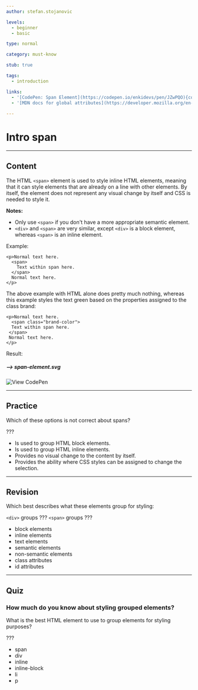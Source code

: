 ```yaml
---
author: stefan.stojanovic

levels:
  - beginner
  - basic

type: normal

category: must-know

stub: true

tags:
  - introduction

links:
  - '[CodePen: Span Element](https://codepen.io/enkidevs/pen/JZwPQO){code}'
  - '[MDN docs for global attributes](https://developer.mozilla.org/en-US/docs/Web/HTML/Global_attributes){website}'
  
---
```

# Intro span
---
## Content

The HTML `<span>` element is used to style inline HTML elements, meaning that it can style elements that are already on a line with other elements. By itself, the element does not represent any visual change by itself and CSS is needed to style it.

**Notes:**  
  - Only use `<span>` if you don't have a more appropriate semantic element.
  - `<div>` and `<span>` are very similar, except `<div>` is a block element, whereas `<span>` is an inline element.

Example:
```
<p>Normal text here.
  <span>
    Text within span here.
  </span>
  Normal text here.
</p>
```

The above example with HTML alone does pretty much nothing, whereas this example styles the text green based on the properties assigned to the class brand:
```
<p>Normal text here.
  <span class="brand-color">
  Text within span here.
 </span>
 Normal text here.
</p>
```

Result: 
##### --> span-element.svg

![View CodePen](https://codepen.io/enkidevs/pen/JZwPQO)

---
## Practice

Which of these options is not correct about spans?

???

* Is used to group HTML block elements.
* Is used to group HTML inline elements.
* Provides no visual change to the content by itself.
* Provides the ability where CSS styles can be assigned to change the selection.

---
## Revision

Which best describes what these elements group for styling: 

`<div>` groups ???
`<span>` groups ???

* block elements
* inline elements
* text elements 
* semantic elements
* non-semantic elements
* class attributes
* id attributes

---
## Quiz

### How much do you know about styling grouped elements?

What is the best HTML element to use to group elements for styling purposes?

???

* span
* div
* inline
* inline-block
* li
* p



